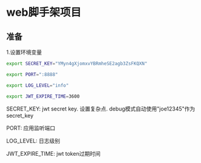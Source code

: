 # web脚手架项目

## 准备
1.设置环境变量
```bash
export SECRET_KEY="YMyn4gXjomxvYBRmheSE2agb3ZsFKQXN"

export PORT=":8888"

export LOG_LEVEL="info"

export JWT_EXPIRE_TIME=3600
```
SECRET_KEY: jwt secret key. 设置复杂点. debug模式自动使用"joe12345"作为secret_key

PORT: 应用监听端口

LOG_LEVEL: 日志级别

JWT_EXPIRE_TIME: jwt token过期时间